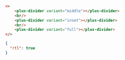 ```html [template]
<>
    <plus-divider variant="middle"></plus-divider>
    <br/>
    <plus-divider variant="inset"></plus-divider>
    <br/>
    <plus-divider variant="full"></plus-divider>
</>
```

```json [settings]
{
  "rtl": true
}
```
